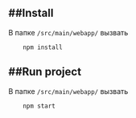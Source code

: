 ##Install
----
В папке ```
/src/main/webapp/ ``` вызвать 
````
    npm install
````
##Run project
----
В папке ```
/src/main/webapp/ ``` вызвать
````
    npm start
````
